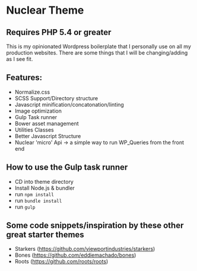 # Nuclear Theme
## Requires PHP 5.4 or greater

This is my opinionated Wordpress boilerplate that I personally use on all my production websites.  There are some things that I will be changing/adding as I see fit.

## Features:
* Normalize.css
* SCSS Support/Directory structure
* Javascript minification/concatonation/linting
* Image optimization
* Gulp Task runner
* Bower asset management
* Utilities Classes
* Better Javascript Structure
* Nuclear 'micro' Api -> a simple way to run WP_Queries from the front end

## How to use the Gulp task runner
* CD into theme directory
* Install Node.js & bundler
* run `npm install`
* run `bundle install`
* run `gulp`

## Some code snippets/inspiration by these other great starter themes
* Starkers (https://github.com/viewportindustries/starkers)
* Bones (https://github.com/eddiemachado/bones)
* Roots (https://github.com/roots/roots)
